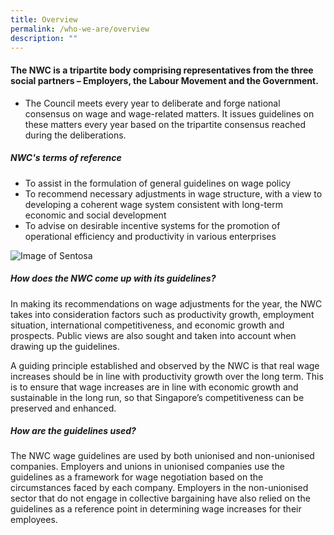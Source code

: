 ```yaml
---
title: Overview
permalink: /who-we-are/overview
description: ""
---
```

#### The NWC is a tripartite body comprising representatives from the three social partners –  Employers, the Labour Movement and the Government. 

* The Council meets every year to deliberate and forge national consensus on wage and wage-related matters. It issues guidelines on these matters every year based on the tripartite consensus reached during the deliberations.

#####  NWC's terms of reference
* To assist in the formulation of general guidelines on wage policy
* To recommend necessary adjustments in wage structure, with a view to developing a coherent wage system consistent with long-term economic and social development
* To advise on desirable incentive systems for the promotion of operational efficiency and productivity in various enterprises


![Image of Sentosa](https://www.sentosa.gov.sg/images/who-we-are/overview/new-about-us-overview.jpg)

##### How does the NWC come up with its guidelines?

In making its recommendations on wage adjustments for the year, the NWC takes into consideration factors such as productivity growth, employment situation, international competitiveness, and economic growth and prospects. Public views are also sought and taken into account when drawing up the guidelines.

A guiding principle established and observed by the NWC is that real wage increases should be in line with productivity growth over the long term. This is to ensure that wage increases are in line with economic growth and sustainable in the long run, so that Singapore’s competitiveness can be preserved and enhanced. 

##### How are the guidelines used?

The NWC wage guidelines are used by both unionised and non-unionised companies. Employers and unions in unionised companies use the guidelines as a framework for wage negotiation based on the circumstances faced by each company. Employers in the non-unionised sector that do not engage in collective bargaining have also relied on the guidelines as a reference point in determining wage increases for their employees.